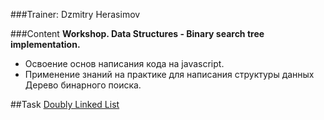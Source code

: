 ###Trainer: Dzmitry Herasimov

###Content
__Workshop. Data Structures -  Binary search tree implementation.__

- Освоение основ написания кода на javascript.
- Применение знаний на практике для написания структуры данных Дерево бинарного поиска.

##Task
[Doubly Linked List](https://github.com/rolling-scopes-school/tasks/blob/master/tasks/binary-search-tree.md)